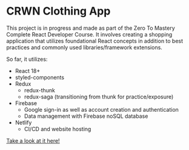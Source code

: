 # CRWN Clothing App

This project is in progress and made as part of the Zero To Mastery Complete React Developer Course. It involves creating a shopping application that utilizes foundational React concepts in addition to best practices and commonly used libraries/framework extensions.

So far, it utilizes:
* React 18+
* styled-components
* Redux
  * redux-thunk
  * redux-saga (transitioning from thunk for practice/exposure)
* Firebase
  * Google sign-in as well as account creation and authentication
  * Data management with Firebase noSQL database
* Netlify
  * CI/CD and website hosting

[Take a look at it here!](https://lovely-zabaione-1d6aff.netlify.app)
